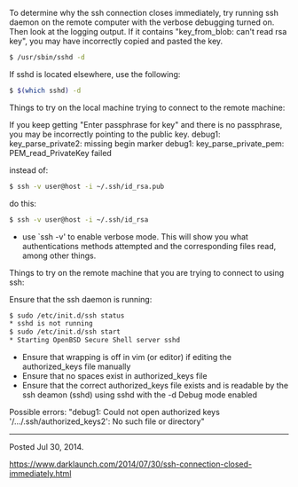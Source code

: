 To determine why the ssh connection closes immediately, try running ssh daemon on the remote computer with the verbose debugging turned on. Then look at the logging output. If it contains "key_from_blob: can't read rsa key", you may have incorrectly copied and pasted the key.

```bash
$ /usr/sbin/sshd -d
```

If sshd is located elsewhere, use the following:

```bash
$ $(which sshd) -d
```

Things to try on the local machine trying to connect to the remote machine:

If you keep getting "Enter passphrase for key" and there is no passphrase, you may be incorrectly pointing to the public key.
debug1: key_parse_private2: missing begin marker
debug1: key_parse_private_pem: PEM_read_PrivateKey failed

instead of:
```bash
$ ssh -v user@host -i ~/.ssh/id_rsa.pub
```

do this:
```bash
$ ssh -v user@host -i ~/.ssh/id_rsa
```

* use `ssh -v'  to enable verbose mode. This will show you what authentications methods attempted and the corresponding files read, among other things.

Things to try on the remote machine that you are trying to connect to using ssh:

Ensure that the ssh daemon is running:
```bash
$ sudo /etc/init.d/ssh status
* sshd is not running
$ sudo /etc/init.d/ssh start
* Starting OpenBSD Secure Shell server sshd
```

* Ensure that wrapping is off in vim (or editor) if editing the authorized_keys file manually
* Ensure that no spaces exist in authorized_keys file
* Ensure that the correct authorized_keys file exists and is readable
by the ssh deamon (sshd) using sshd with the -d Debug mode enabled

Possible errors: "debug1: Could not open authorized keys '/.../.ssh/authorized_keys2': No such file or directory"

---

Posted Jul 30, 2014.

https://www.darklaunch.com/2014/07/30/ssh-connection-closed-immediately.html
